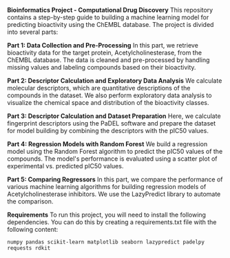 ******Bioinformatics Project - Computational Drug Discovery******
This repository contains a step-by-step guide to building a machine learning model for predicting bioactivity using the ChEMBL database. The project is divided into several parts:

**Part 1: Data Collection and Pre-Processing**
In this part, we retrieve bioactivity data for the target protein, Acetylcholinesterase, from the ChEMBL database. The data is cleaned and pre-processed by handling missing values and labeling compounds based on their bioactivity.

**Part 2: Descriptor Calculation and Exploratory Data Analysis**
We calculate molecular descriptors, which are quantitative descriptions of the compounds in the dataset. We also perform exploratory data analysis to visualize the chemical space and distribution of the bioactivity classes.

**Part 3: Descriptor Calculation and Dataset Preparation**
Here, we calculate fingerprint descriptors using the PaDEL software and prepare the dataset for model building by combining the descriptors with the pIC50 values.

**Part 4: Regression Models with Random Forest**
We build a regression model using the Random Forest algorithm to predict the pIC50 values of the compounds. The model's performance is evaluated using a scatter plot of experimental vs. predicted pIC50 values.

**Part 5: Comparing Regressors**
In this part, we compare the performance of various machine learning algorithms for building regression models of Acetylcholinesterase inhibitors. We use the LazyPredict library to automate the comparison.

**Requirements**
To run this project, you will need to install the following dependencies. You can do this by creating a requirements.txt file with the following content:

``numpy
pandas
scikit-learn
matplotlib
seaborn
lazypredict
padelpy
requests
rdkit
``


